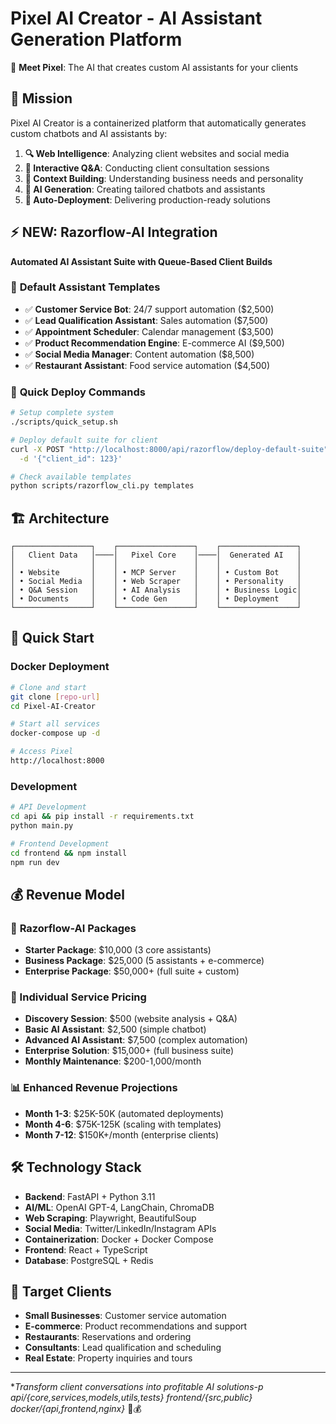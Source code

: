 # Pixel AI Creator - AI Assistant Generation Platform

🤖 **Meet Pixel**: The AI that creates custom AI assistants for your clients

## 🎯 Mission

Pixel AI Creator is a containerized platform that automatically generates custom chatbots and AI assistants by:

1. **🔍 Web Intelligence**: Analyzing client websites and social media
2. **💬 Interactive Q&A**: Conducting client consultation sessions
3. **🧠 Context Building**: Understanding business needs and personality
4. **🤖 AI Generation**: Creating tailored chatbots and assistants
5. **🚀 Auto-Deployment**: Delivering production-ready solutions

## ⚡ **NEW: Razorflow-AI Integration**

**Automated AI Assistant Suite with Queue-Based Client Builds**

### 🎯 **Default Assistant Templates**

- ✅ **Customer Service Bot**: 24/7 support automation ($2,500)
- ✅ **Lead Qualification Assistant**: Sales automation ($7,500)
- ✅ **Appointment Scheduler**: Calendar management ($3,500)
- ✅ **Product Recommendation Engine**: E-commerce AI ($9,500)
- ✅ **Social Media Manager**: Content automation ($8,500)
- ✅ **Restaurant Assistant**: Food service automation ($4,500)

### 🚀 **Quick Deploy Commands**

```bash
# Setup complete system
./scripts/quick_setup.sh

# Deploy default suite for client
curl -X POST "http://localhost:8000/api/razorflow/deploy-default-suite" \
  -d '{"client_id": 123}'

# Check available templates
python scripts/razorflow_cli.py templates
```

## 🏗️ Architecture

```
┌─────────────────┐    ┌─────────────────┐    ┌─────────────────┐
│   Client Data   │────│   Pixel Core    │────│  Generated AI   │
│                 │    │                 │    │                 │
│ • Website       │    │ • MCP Server    │    │ • Custom Bot    │
│ • Social Media  │    │ • Web Scraper   │    │ • Personality   │
│ • Q&A Session   │    │ • AI Analysis   │    │ • Business Logic│
│ • Documents     │    │ • Code Gen      │    │ • Deployment    │
└─────────────────┘    └─────────────────┘    └─────────────────┘
```

## 🚀 Quick Start

### Docker Deployment

```bash
# Clone and start
git clone [repo-url]
cd Pixel-AI-Creator

# Start all services
docker-compose up -d

# Access Pixel
http://localhost:8000
```

### Development

```bash
# API Development
cd api && pip install -r requirements.txt
python main.py

# Frontend Development
cd frontend && npm install
npm run dev
```

## 💰 Revenue Model

### 🎯 **Razorflow-AI Packages**

- **Starter Package**: $10,000 (3 core assistants)
- **Business Package**: $25,000 (5 assistants + e-commerce)
- **Enterprise Package**: $50,000+ (full suite + custom)

### 🎯 Individual Service Pricing

- **Discovery Session**: $500 (website analysis + Q&A)
- **Basic AI Assistant**: $2,500 (simple chatbot)
- **Advanced AI Assistant**: $7,500 (complex automation)
- **Enterprise Solution**: $15,000+ (full business suite)
- **Monthly Maintenance**: $200-1,000/month

### 📊 **Enhanced Revenue Projections**

- **Month 1-3**: $25K-50K (automated deployments)
- **Month 4-6**: $75K-125K (scaling with templates)
- **Month 7-12**: $150K+/month (enterprise clients)

## 🛠️ Technology Stack

- **Backend**: FastAPI + Python 3.11
- **AI/ML**: OpenAI GPT-4, LangChain, ChromaDB
- **Web Scraping**: Playwright, BeautifulSoup
- **Social Media**: Twitter/LinkedIn/Instagram APIs
- **Containerization**: Docker + Docker Compose
- **Frontend**: React + TypeScript
- **Database**: PostgreSQL + Redis

## 🎯 Target Clients

- **Small Businesses**: Customer service automation
- **E-commerce**: Product recommendations and support
- **Restaurants**: Reservations and ordering
- **Consultants**: Lead qualification and scheduling
- **Real Estate**: Property inquiries and tours

---

\*_Transform client conversations into profitable AI solutions-p api/{core,services,models,utils,tests} frontend/{src,public} docker/{api,frontend,nginx}_ 🚀💰
